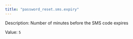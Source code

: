 ```yaml
---
title: "password_reset.sms.expiry"
---
```


Description: Number of minutes before the SMS code expires

Value: `5`